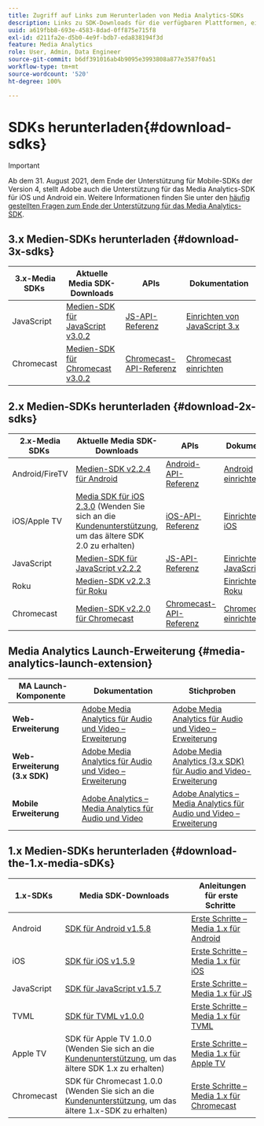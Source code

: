 ```yaml
---
title: Zugriff auf Links zum Herunterladen von Media Analytics-SDKs
description: Links zu SDK-Downloads für die verfügbaren Plattformen, einschließlich Android, iOS, JavaScript, Chromecast und Roku.
uuid: a619fbb8-693e-4583-8dad-0ff875e715f8
exl-id: d211fa2e-d5b0-4e9f-bdb7-eda838194f3d
feature: Media Analytics
role: User, Admin, Data Engineer
source-git-commit: b6df391016ab4b9095e3993808a877e3587f0a51
workflow-type: tm+mt
source-wordcount: '520'
ht-degree: 100%

---
```


# SDKs herunterladen{#download-sdks}

>[!IMPORTANT]
>
>Ab dem 31. August 2021, dem Ende der Unterstützung für Mobile-SDKs der Version 4, stellt Adobe auch die Unterstützung für das Media Analytics-SDK für iOS und Android ein.  Weitere Informationen finden Sie unter den [häufig gestellten Fragen zum Ende der Unterstützung für das Media Analytics-SDK](/help/sdk-implement/end-of-support-faqs.md).


## 3.x Medien-SDKs herunterladen {#download-3x-sdks}

| 3.x-Media SDKs  | Aktuelle Media SDK-Downloads |  APIs   |  Dokumentation  |
| --- | --- | --- | --- |
| JavaScript | [Medien-SDK für JavaScript v3.0.2](https://github.com/Adobe-Marketing-Cloud/media-sdks/releases/tag/js-v3.0.2) | [JS-API-Referenz](https://adobe-marketing-cloud.github.io/media-sdks/reference/javascript_3x/index.html) | [Einrichten von JavaScript 3.x](/help/sdk-implement/setup/setup-javascript/set-up-js-3.md) |
| Chromecast | [Medien-SDK für Chromecast v3.0.2 ](https://github.com/Adobe-Marketing-Cloud/media-sdks/releases/tag/chromecast-v3.0.2) | [Chromecast-API-Referenz](https://adobe-marketing-cloud.github.io/media-sdks/reference/chromecast/) | [Chromecast einrichten ](/help/sdk-implement/setup/set-up-chromecast.md) |


## 2.x Medien-SDKs herunterladen {#download-2x-sdks}

| 2.x-Media SDKs  | Aktuelle Media SDK-Downloads |  APIs   |  Dokumentation  |
| --- | --- | --- | --- |
| Android/FireTV | [ Medien-SDK v2.2.4 für Android](https://github.com/Adobe-Marketing-Cloud/media-sdks/releases/tag/android-v2.2.4) | [Android-API-Referenz](https://adobe-marketing-cloud.github.io/media-sdks/reference/android/) | [Android einrichten](/help/sdk-implement/setup/set-up-android.md) |
| iOS/Apple TV | [Media SDK für iOS 2.3.0](https://github.com/Adobe-Marketing-Cloud/media-sdks/releases/tag/ios-v2.3.0) (Wenden Sie sich an die [Kundenunterstützung](https://helpx.adobe.com/de/marketing-cloud/contact-support.html), um das ältere SDK 2.0 zu erhalten) | [iOS-API-Referenz](https://adobe-marketing-cloud.github.io/media-sdks/reference/ios/) | [Einrichten von iOS](/help/sdk-implement/setup/set-up-ios.md) |
| JavaScript | [Medien-SDK für JavaScript v2.2.2](https://github.com/Adobe-Marketing-Cloud/media-sdks/releases/tag/js-v2.2.2) | [JS-API-Referenz](https://adobe-marketing-cloud.github.io/media-sdks/reference/javascript/) | [Einrichten von JavaScript 2.x](/help/sdk-implement/setup/setup-javascript/set-up-js-2.md) |
| Roku | [Medien-SDK v2.2.3 für Roku](https://github.com/Adobe-Marketing-Cloud/media-sdks/releases/tag/roku-v2.2.3) |  | [Einrichten von Roku](/help/sdk-implement/setup/set-up-roku.md) |
| Chromecast | [Medien-SDK v2.2.0 für Chromecast](https://github.com/Adobe-Marketing-Cloud/media-sdks/releases/tag/chromecast-v2.2.0) | [Chromecast-API-Referenz](https://adobe-marketing-cloud.github.io/media-sdks/reference/chromecast/) | [Chromecast einrichten ](/help/sdk-implement/setup/set-up-chromecast.md) |

## Media Analytics Launch-Erweiterung {#media-analytics-launch-extension}

| MA Launch-Komponente   | Dokumentation | Stichproben |
|---|---|---|
| **Web-Erweiterung** | [Adobe Media Analytics für Audio und Video – Erweiterung](https://experienceleague.adobe.com/docs/launch/using/extensions-ref/adobe-extension/media-analytics-extension/overview.html?lang=de) | [Adobe Media Analytics für Audio und Video – Erweiterung](https://github.com/Adobe-Marketing-Cloud/media-sdks/tree/master/samples/launch/js/2.x) |
| **Web-Erweiterung (3.x SDK)** | [Adobe Media Analytics für Audio und Video – Erweiterung](https://experienceleague.adobe.com/docs/launch/using/extensions-ref/adobe-extension/media-analytics-3x-extension/overview.html?lang=de) | [Adobe Media Analytics (3.x SDK) für Audio and Video-Erweiterung](https://github.com/Adobe-Marketing-Cloud/media-sdks/tree/master/samples/launch/js/3.x) |
| **Mobile Erweiterung** | [Adobe Analytics – Media Analytics für Audio und Video](https://aep-sdks.gitbook.io/docs/using-mobile-extensions/adobe-media-analytics) | [Adobe Analytics – Media Analytics für Audio und Video – Erweiterung](https://github.com/Adobe-Marketing-Cloud/media-sdks/tree/master/samples/launch/mobile) |

## 1.x Medien-SDKs herunterladen {#download-the-1.x-media-sDKs}

| 1.x-SDKs  |  Media SDK-Downloads  |  Anleitungen für erste Schritte  |
| --- | --- | --- |
| Android | [SDK für Android v1.5.8](https://github.com/Adobe-Marketing-Cloud/video-heartbeat/releases/tag/android-v1.5.8) | [Erste Schritte – Media 1.x für Android](setup/vhl-dev-guide-v15_android.pdf) |
| iOS | [SDK für iOS v1.5.9](https://github.com/Adobe-Marketing-Cloud/video-heartbeat/releases/tag/ios-v1.5.9) | [Erste Schritte – Media 1.x für iOS](setup/vhl-dev-guide-v15_ios.pdf) |
| JavaScript | [SDK für JavaScript v1.5.7](https://github.com/Adobe-Marketing-Cloud/video-heartbeat/releases/tag/js-v1.5.7) | [Erste Schritte – Media 1.x für JS](setup/vhl-dev-guide-v15_js.pdf) |
| TVML | [SDK für TVML v1.0.0](https://github.com/Adobe-Marketing-Cloud/video-heartbeat/releases/tag/tvml-v1.0.0) | [Erste Schritte – Media 1.x für TVML](setup/vhl_tvml.pdf) |
| Apple TV | SDK für Apple TV 1.0.0 (Wenden Sie sich an die [Kundenunterstützung](https://helpx.adobe.com/marketing-cloud/contact-support.html), um das ältere SDK 1.x zu erhalten) | [Erste Schritte – Media 1.x für Apple TV](setup/vhl-dev-guide-v1x_appletv.pdf) |
| Chromecast | SDK für Chromecast 1.0.0 (Wenden Sie sich an die [Kundenunterstützung](https://helpx.adobe.com/marketing-cloud/contact-support.html), um das ältere 1.x-SDK zu erhalten) | [Erste Schritte – Media 1.x für Chromecast](setup/chromecast_1.x_sdk.pdf) |
